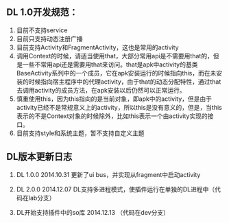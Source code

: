 ## DL 1.0开发规范：

1. 目前不支持service
2. 目前只支持动态注册广播
3. 目前支持Activity和FragmentActivity，这也是常用的activity
4. 调用Context的时候，请适当使用that，大部分常用api是不需要用that的，但是一些不常用api还是需要用that来访问。that是apk中activity的基类BaseActivity系列中的一个成员，它在apk安装运行的时候指向this，而在未安装的时候指向宿主程序中的代理activity，由于that的动态分配特性，通过that去调用activity的成员方法，在apk安装以后仍然可以正常运行。
5. 慎重使用this，因为this指向的是当前对象，即apk中的activity，但是由于activity已经不是常规意义上的activity，所以this是没有意义的，但是，当this表示的不是Context对象的时候除外，比如this表示一个由activity实现的接口。
6. 目前支持style和系统主题，暂不支持自定义主题




## DL版本更新日志


1. DL 1.0.0     2014.10.31
更新了ui bus，并实现从fragment中启动activity

2. DL 2.0.0     2014.12.07    DL支持多进程模式，使插件运行在单独的DL进程中（代码在lab分支）

3. DL开始支持插件中的so库    2014.12.13 （代码在dev分支）